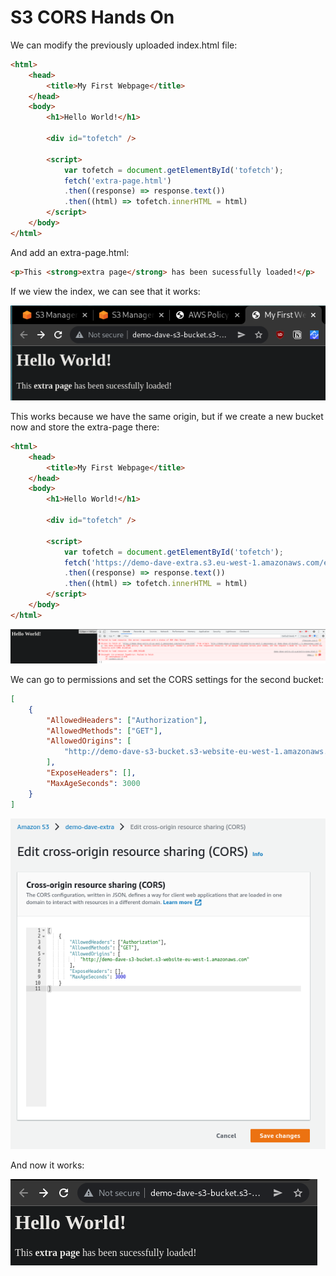 # S3 CORS Hands On

We can modify the previously uploaded index.html file:

```html
<html>
    <head>
        <title>My First Webpage</title>
    </head>
    <body>
        <h1>Hello World!</h1>

        <div id="tofetch" />

        <script>
            var tofetch = document.getElementById('tofetch');
            fetch('extra-page.html')
            .then((response) => response.text())
            .then((html) => tofetch.innerHTML = html)
        </script>
    </body>
</html>
```

And add an extra-page.html:

```html
<p>This <strong>extra page</strong> has been sucessfully loaded!</p>
```

If we view the index, we can see that it works:

![](img/2022-02-10-07-37-05.png)

This works because we have the same origin, but if we create a new bucket now and store the extra-page there:

```html
<html>
    <head>
        <title>My First Webpage</title>
    </head>
    <body>
        <h1>Hello World!</h1>

        <div id="tofetch" />

        <script>
            var tofetch = document.getElementById('tofetch');
            fetch('https://demo-dave-extra.s3.eu-west-1.amazonaws.com/extra-page.html')
            .then((response) => response.text())
            .then((html) => tofetch.innerHTML = html)
        </script>
    </body>
</html>
```

![](img/2022-02-10-07-42-27.png)

We can go to permissions and set the CORS settings for the second bucket:

```json
[
    {
        "AllowedHeaders": ["Authorization"],
        "AllowedMethods": ["GET"],
        "AllowedOrigins": [
            "http://demo-dave-s3-bucket.s3-website-eu-west-1.amazonaws.com"
        ],
        "ExposeHeaders": [],
        "MaxAgeSeconds": 3000
    }
]
```

![](img/2022-02-10-07-46-30.png)

And now it works:

![](img/2022-02-10-07-47-13.png)